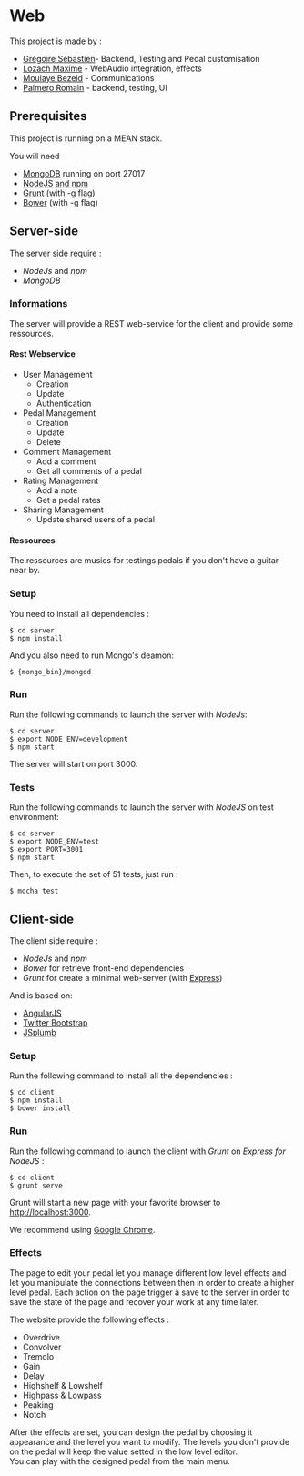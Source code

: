 Web
===============

This project is made by :  
* [Grégoire Sébastien](https://github.com/sgregoire)- Backend, Testing and Pedal customisation
* [Lozach Maxime](https://github.com/MaximeL) - WebAudio integration, effects
* [Moulaye Bezeid](https://github.com/yezideteachers) - Communications
* [Palmero Romain](https://github.com/asromain) - backend, testing, UI

Prerequisites
------
This project is running on a MEAN stack.

You will need 
* [MongoDB](https://www.mongodb.org/) running on port 27017 
* [NodeJS and npm](https://nodejs.org/en/)
* [Grunt](http://gruntjs.com/) (with -g flag)
* [Bower](http://bower.io/) (with -g flag)


Server-side
------

The server side require :
* *NodeJs* and *npm*
* *MongoDB*

### Informations
The server will provide a REST web-service for the client and provide some ressources.

#### Rest Webservice
* User Management
  * Creation
  * Update
  * Authentication
* Pedal Management
  * Creation
  * Update
  * Delete
* Comment Management
  * Add a comment
  * Get all comments of a pedal
* Rating Management
  * Add a note
  * Get a pedal rates
* Sharing Management
  * Update shared users of a pedal
  
#### Ressources
The ressources are musics for testings pedals if you don't have a guitar near by.


### Setup
You need to install all dependencies :
```
$ cd server 
$ npm install
```
And you also need to run Mongo's deamon:
```
$ {mongo_bin}/mongod
```

### Run

Run the following commands to launch the server with *NodeJs*:  
```
$ cd server
$ export NODE_ENV=development
$ npm start
```  
The server will start on port 3000.

### Tests

Run the following commands to launch the server with *NodeJS* on test environment:
```
$ cd server
$ export NODE_ENV=test
$ export PORT=3001
$ npm start
```

Then, to execute the set of 51 tests, just run :
```
$ mocha test
```

Client-side
------

The client side require :
* *NodeJs* and *npm*
* *Bower* for retrieve front-end dependencies
* *Grunt* for create a minimal web-server (with [Express](http://expressjs.com/))

And is based on:
* [AngularJS](https://angularjs.org/)
* [Twitter Bootstrap](http://getbootstrap.com/)
* [JSplumb](https://jsplumbtoolkit.com/)


### Setup

Run the following command to install all the dependencies :
```
$ cd client
$ npm install
$ bower install
```

### Run

Run the following command to launch the client with *Grunt* on *Express for NodeJS* :
```
$ cd client  
$ grunt serve
```

Grunt will start a new page with your favorite browser to [http://localhost:3000](http://localhost:3000).

We recommend using [Google Chrome](https://www.google.fr/chrome/browser/desktop/).

### Effects

The page to edit your pedal let you manage different low level effects and let you manipulate the connections between then
in order to create a higher level pedal. Each action on the page trigger à save to the server in order to save the state of the page and recover your work at any time later.

The website provide the following effects :  
* Overdrive
* Convolver
* Tremolo
* Gain
* Delay
* Highshelf & Lowshelf
* Highpass & Lowpass
* Peaking
* Notch

After the effects are set, you can design the pedal by choosing it appearance and the level you want to modify. The levels you don't provide on the pedal will keep the value setted in the low level editor.  
You can play with the designed pedal from the main menu.
